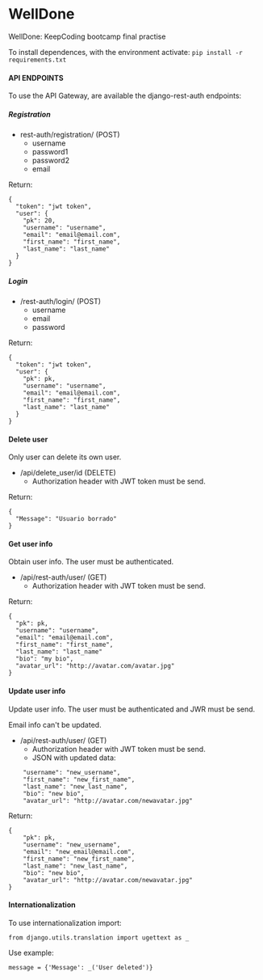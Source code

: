 # WellDone
WellDone: KeepCoding bootcamp final practise

To install dependences, with the environment activate:
```pip install -r requirements.txt```

#### API ENDPOINTS

To use the API Gateway, are available the django-rest-auth endpoints:

##### Registration
* rest-auth/registration/ (POST)
    * username
    * password1
    * password2
    * email

Return:
```
{
  "token": "jwt token",
  "user": {
    "pk": 20,
    "username": "username",
    "email": "email@email.com",
    "first_name": "first_name",
    "last_name": "last_name"
  }
}
```

##### Login
* /rest-auth/login/ (POST)
    * username
    * email
    * password

Return:
```
{
  "token": "jwt token",
  "user": {
    "pk": pk,
    "username": "username",
    "email": "email@email.com",
    "first_name": "first_name",
    "last_name": "last_name"
  }
}
```
#### Delete user
Only user can delete its own user.

* /api/delete_user/id (DELETE)
    * Authorization header with JWT token must be send.

Return:
```
{
  "Message": "Usuario borrado"
}
```

#### Get user info
Obtain user info. The user must be authenticated.

* /api/rest-auth/user/ (GET)
    * Authorization header with JWT token must be send.

Return:
```
{
  "pk": pk,
  "username": "username",
  "email": "email@email.com",
  "first_name": "first_name",
  "last_name": "last_name"
  "bio": "my bio",
  "avatar_url": "http://avatar.com/avatar.jpg"
}
```

#### Update user info
Update user info. The user must be authenticated and JWR must be send.

Email info can't be updated.

* /api/rest-auth/user/ (GET)
    * Authorization header with JWT token must be send.
    * JSON with updated data:
```
    "username": "new_username",
    "first_name": "new_first_name",
    "last_name": "new_last_name",
    "bio": "new bio",
    "avatar_url": "http://avatar.com/newavatar.jpg"
```

Return:
```
{
    "pk": pk,
    "username": "new_username",
    "email": "new_email@email.com",
    "first_name": "new_first_name",
    "last_name": "new_last_name",
    "bio": "new bio",
    "avatar_url": "http://avatar.com/newavatar.jpg"
}
```

#### Internationalization
To use internationalization import:

```
from django.utils.translation import ugettext as _
```

Use example:

```
message = {'Message': _('User deleted')}
```


<!---
##### Create user (Signup)

*POST /api/0.1/signup*

To create a new user send a POST request to /api/0.1/signup with input body: { 'username', 'first_name', 'last_name', 'email', 'password' }

Result:
```
{
  "username": "my_username",
  "first_name": "my_first_name",
  "last_name": "my_last_name",
  "email": "my_email@amez.info",
  "password": "pbkd..."
}
```
##### Delete user

*DELETE /api/0.1/delete_user/id_user*

To delete a user, send a DELETE request to /api/0.1/delete_user/id_user.

Result:
```
"User deleted"
```
--->